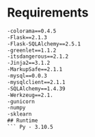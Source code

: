 # Requirements
```click==8.1.3
-colorama==0.4.5
-Flask==2.1.3
-Flask-SQLAlchemy==2.5.1
-greenlet==1.1.2
-itsdangerous==2.1.2
-Jinja2==3.1.2
-MarkupSafe==2.1.1
-mysql==0.0.3
-mysqlclient==2.1.1
-SQLAlchemy==1.4.39
-Werkzeug==2.1.
-gunicorn
-numpy
-sklearn
## Runtime
``` Py - 3.10.5
